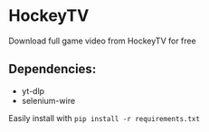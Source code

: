 # HockeyTV
Download full game video from HockeyTV for free

## Dependencies:
- yt-dlp
- selenium-wire

Easily install with ```pip install -r requirements.txt```